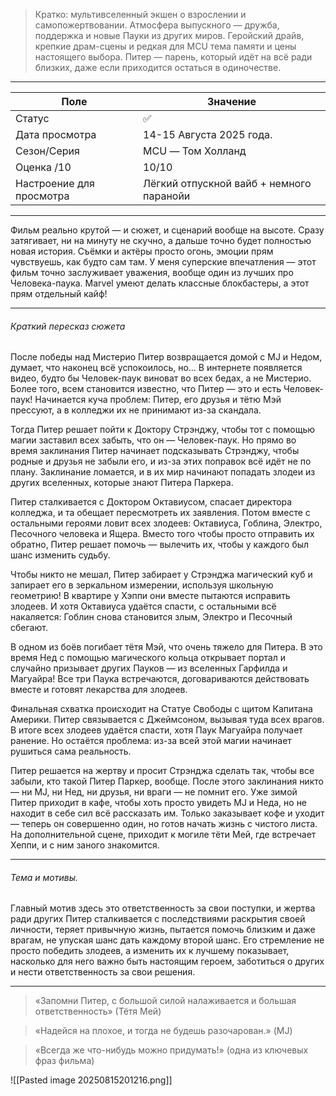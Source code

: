 >Кратко: мультивселенный экшен о взрослении и самопожертвовании. Атмосфера выпускного — дружба, поддержка и новые Пауки из других миров. Геройский драйв, крепкие драм-сцены и редкая для MCU тема памяти и цены настоящего выбора. Питер — парень, который идёт на всё ради близких, даже если приходится остаться в одиночестве.
---

| Поле                     | Значение                                 |
| ------------------------ | ---------------------------------------- |
| Статус                   | ✅                                        |
| Дата просмотра           | 14-15 Августа 2025 года.                 |
| Сезон/Серия              | MCU — Том Холланд                        |
| Оценка /10               | 10/10                                    |
| Настроение для просмотра | Лёгкий отпускной вайб + немного паранойи |

---

Фильм реально крутой — и сюжет, и сценарий вообще на высоте. Сразу затягивает, ни на минуту не скучно, а дальше точно будет полностью новая история. Съёмки и актёры просто огонь, эмоции прям чувствуешь, как будто сам там. У меня суперские впечатления — этот фильм точно заслуживает уважения, вообще один из лучших про Человека-паука. Marvel умеют делать классные блокбастеры, а этот прям отдельный кайф! 

---

###### Краткий пересказ сюжета  
После победы над Мистерио Питер возвращается домой с MJ и Недом, думает, что наконец всё успокоилось, но… В интернете появляется видео, будто бы Человек-паук виноват во всех бедах, а не Мистерио. Более того, всем становится известно, что Питер — это и есть Человек-паук! Начинается куча проблем: Питер, его друзья и тётю Мэй прессуют, а в колледжи их не принимают из-за скандала.

Тогда Питер решает пойти к Доктору Стрэнджу, чтобы тот с помощью магии заставил всех забыть, что он — Человек-паук. Но прямо во время заклинания Питер начинает подсказывать Стрэнджу, чтобы родные и друзья не забыли его, и из-за этих поправок всё идёт не по плану. Заклинание ломается, и в их мир начинают попадать злодеи из других вселенных, которые знают Питера Паркера.

Питер сталкивается с Доктором Октавиусом, спасает директора колледжа, и та обещает пересмотреть их заявления. Потом вместе с остальными героями ловит всех злодеев: Октавиуса, Гоблина, Электро, Песочного человека и Ящера. Вместо того чтобы просто отправить их обратно, Питер решает помочь — вылечить их, чтобы у каждого был шанс изменить судьбу.

Чтобы никто не мешал, Питер забирает у Стрэнджа магический куб и запирает его в зеркальном измерении, используя школьную геометрию! В квартире у Хэппи они вместе пытаются исправить злодеев. И хотя Октавиуса удаётся спасти, с остальными всё накаляется: Гоблин снова становится злым, Электро и Песочный сбегают.

В одном из боёв погибает тётя Мэй, что очень тяжело для Питера. В это время Нед с помощью магического кольца открывает портал и случайно призывает других Пауков — из вселенных Гарфилда и Магуайра! Все три Паука встречаются, договариваются действовать вместе и готовят лекарства для злодеев.

Финальная схватка происходит на Статуе Свободы с щитом Капитана Америки. Питер связывается с Джеймсоном, вызывая туда всех врагов. В итоге всех злодеев удаётся спасти, хотя Паук Магуайра получает ранение. Но остаётся проблема: из-за всей этой магии начинает рушиться сама реальность.

Питер решается на жертву и просит Стрэнджа сделать так, чтобы все забыли, кто такой Питер Паркер, вообще. После этого заклинания никто — ни MJ, ни Нед, ни друзья, ни враги — не помнит его. Уже зимой Питер приходит в кафе, чтобы хоть просто увидеть MJ и Неда, но не находит в себе сил всё рассказать им. Только заказывает кофе и уходит — теперь он совершенно один, но готов начать жизнь с чистого листа. На дополнительной сцене, приходит к могиле тёти Мей, где встречает Хеппи, и с ним заного знакомится. 

---

###### Тема и мотивы.

Главный мотив здесь это ответственность за свои поступки, и жертва ради других Питер сталкивается с последствиями раскрытия своей личности, теряет привычную жизнь, пытается помочь близким и даже врагам, не упуская шанс дать каждому второй шанс. Его стремление не просто победить злодеев, а изменить их к лучшему показывает, насколько для него важно быть настоящим героем, заботиться о других и нести ответственность за свои решения.

---

>«Запомни Питер, с большой силой налаживается и большая ответственность» (Тётя Мей)

>«Надейся на плохое, и тогда не будешь разочарован.» (MJ)

>«Всегда же что-нибудь можно придумать!» (одна из ключевых фраз фильма)

![[Pasted image 20250815201216.png]]